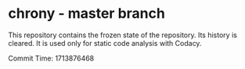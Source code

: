 # chrony - master branch

This repository contains the frozen state of the repository.
Its history is cleared. It is used only for static code
analysis with Codacy.

Commit Time: 1713876468